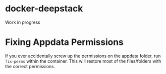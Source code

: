 # docker-deepstack

Work in progress

# Fixing Appdata Permissions

If you ever accidentally screw up the permissions on the appdata folder, run `fix-perms` within the container. This will restore most of the files/folders with the correct permissions.
